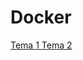 # Docker
<!DOCTYPE html>
<html lang="en">
<head>
    <meta charset="UTF-8">
    <meta http-equiv="X-UA-Compatible" content="IE=edge">
    <meta name="viewport" content="width=device-width, initial-scale=1.0">
    <title>README</title>
</head>
<body>
<a href="https://github.com/patrii993/Docker/blob/main/Tema1/Tarea%20docker1.pdf"> Tema 1 </a>
<a href="https://github.com/patrii993/Docker/blob/main/Tema2/Tema2-Docker.md"> Tema 2 </a>
</body>
</html>
